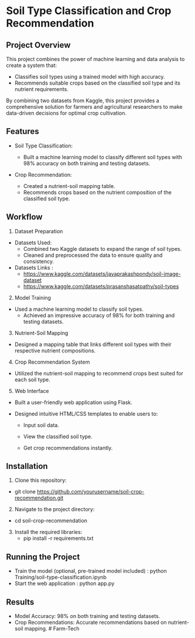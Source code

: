 # Soil Type Classification and Crop Recommendation

## Project Overview

This project combines the power of machine learning and data analysis to create a system that:

- Classifies soil types using a trained model with high accuracy.
- Recommends suitable crops based on the classified soil type and its nutrient requirements.

By combining two datasets from Kaggle, this project provides a comprehensive solution for farmers and agricultural researchers to make data-driven decisions for optimal crop cultivation.

## Features

- Soil Type Classification:
  - Built a machine learning model to classify different soil types with 98% accuracy on both training and testing datasets.

- Crop Recommendation:
  - Created a nutrient-soil mapping table.
  - Recommends crops based on the nutrient composition of the classified soil type.
 
## Workflow

1. Dataset Preparation
  - Datasets Used:
    - Combined two Kaggle datasets to expand the range of soil types.
    - Cleaned and preprocessed the data to ensure quality and consistency.
  - Datasets Links : 
    - https://www.kaggle.com/datasets/jayaprakashpondy/soil-image-dataset
    - https://www.kaggle.com/datasets/prasanshasatpathy/soil-types

2. Model Training

  - Used a machine learning model to classify soil types.
    - Achieved an impressive accuracy of 98% for both training and testing datasets.

3. Nutrient-Soil Mapping

  - Designed a mapping table that links different soil types with their respective nutrient compositions.

4. Crop Recommendation System
  - Utilized the nutrient-soil mapping to recommend crops best suited for each soil type.

5. Web Interface

  - Built a user-friendly web application using Flask.

  - Designed intuitive HTML/CSS templates to enable users to:

    - Input soil data.

    - View the classified soil type.

    - Get crop recommendations instantly.


## Installation

1. Clone this repository:
 - git clone https://github.com/yourusername/soil-crop-recommendation.git

2. Navigate to the project directory:
  - cd soil-crop-recommendation

3. Install the required libraries:
   - pip install -r requirements.txt
  
## Running the Project
- Train the model (optional, pre-trained model included) : python Training/soil-type-classification.ipynb
- Start the web application : python app.py
  
## Results

- Model Accuracy: 98% on both training and testing datasets.
- Crop Recommendations: Accurate recommendations based on nutrient-soil mapping.
#   F a r m - T e c h  
 
